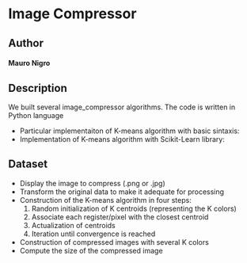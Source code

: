 # Image Compressor

## Author
#### Mauro Nigro

## Description
We built several image_compressor algorithms. The code is written in Python language
* Particular implementaiton of K-means algorithm with basic sintaxis:
* Implementation of K-means algorithm with Scikit-Learn library:

## Dataset

* Display the image to compress (.png or .jpg)
* Transform the original data to make it adequate for processing
* Construction of the K-means algorithm in four steps:
  1) Random initialization of K centroids (representing the K colors)
  2) Associate each register/pixel with the closest centroid
  3) Actualization of centroids
  4) Iteration until convergence is reached
* Construction of compressed images with several K colors
* Compute the size of the compressed image 


